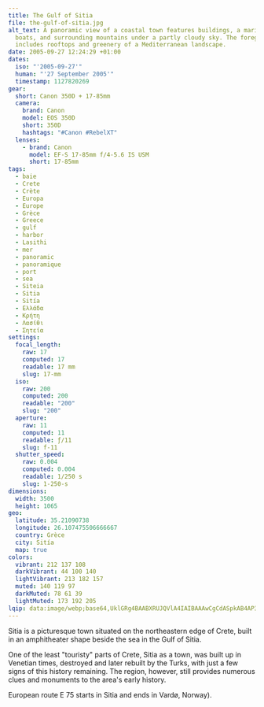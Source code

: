 ```yaml
---
title: The Gulf of Sitia
file: the-gulf-of-sitia.jpg
alt_text: A panoramic view of a coastal town features buildings, a marina with
  boats, and surrounding mountains under a partly cloudy sky. The foreground
  includes rooftops and greenery of a Mediterranean landscape.
date: 2005-09-27 12:24:29 +01:00
dates:
  iso: "'2005-09-27'"
  human: "'27 September 2005'"
  timestamp: 1127820269
gear:
  short: Canon 350D + 17-85mm
  camera:
    brand: Canon
    model: EOS 350D
    short: 350D
    hashtags: "#Canon #RebelXT"
  lenses:
    - brand: Canon
      model: EF-S 17-85mm f/4-5.6 IS USM
      short: 17-85mm
tags:
  - baie
  - Crete
  - Crète
  - Europa
  - Europe
  - Grèce
  - Greece
  - gulf
  - harbor
  - Lasithi
  - mer
  - panoramic
  - panoramique
  - port
  - sea
  - Siteia
  - Sitia
  - Sitía
  - Ελλάδα
  - Κρήτη
  - Λασίθι
  - Σητεία
settings:
  focal_length:
    raw: 17
    computed: 17
    readable: 17 mm
    slug: 17-mm
  iso:
    raw: 200
    computed: 200
    readable: "200"
    slug: "200"
  aperture:
    raw: 11
    computed: 11
    readable: ƒ/11
    slug: f-11
  shutter_speed:
    raw: 0.004
    computed: 0.004
    readable: 1/250 s
    slug: 1-250-s
dimensions:
  width: 3500
  height: 1065
geo:
  latitude: 35.21090738
  longitude: 26.107475506666667
  country: Grèce
  city: Sitía
  map: true
colors:
  vibrant: 212 137 108
  darkVibrant: 44 100 140
  lightVibrant: 213 182 157
  muted: 140 119 97
  darkMuted: 78 61 39
  lightMuted: 173 192 205
lqip: data:image/webp;base64,UklGRg4BAABXRUJQVlA4IAIBAAAwCgCdASpkAB4AP3Gwx100riekq3ZqqpAuCWMAw3BADaMWx7dVISCOhOLBVdwrFJ/ZwZUfcpllfFCJbKfRmMV9RIiDPTVQ6nhD+iL6dB/68EexHV4a6jERcAAA/lP0QSKZKfVVQodtIlV4nH298DOcslLhBCb4P/w9oN4AsfV4eo2vK8SNNWxhhG9zE+2twjjHQks7gqwyn6Jy+GR2ui+nb/yPdo6N5iytCLdMDCbS6Et5ivzB7asrN8Hfxlcmzy3S/+sBuPSFX685Zf9AAXtURbz0MVCyjFMPkraxBuY5dwionagUBXvLX9SSHcPF+1GfLz/UJOrHFuGb84xsrc2AAAA=
---
```


Sitia is a picturesque town situated on the northeastern edge of Crete, built in an amphitheater shape beside the sea in the Gulf of Sitia.

One of the least "touristy" parts of Crete, Sitia as a town, was built up in Venetian times, destroyed and later rebuilt by the Turks, with just a few signs of this history remaining. The region, however, still provides numerous clues and monuments to the area's early history.

European route E 75 starts in Sitia and ends in Vardø, Norway).
